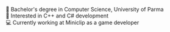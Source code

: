 📗 Bachelor's degree in Computer Science, University of Parma <br>
🧪 Interested in C++ and C# development <br>
💻 Currently working at Miniclip as a game developer <br>
